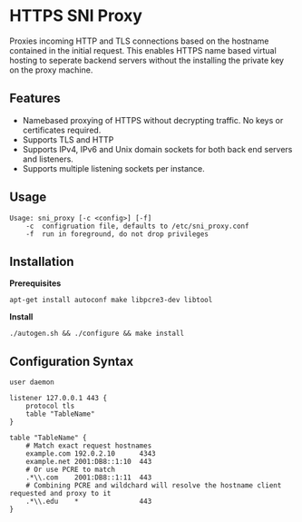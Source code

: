 HTTPS SNI Proxy
===============

Proxies incoming HTTP and TLS connections based on the hostname contained in
the initial request. This enables HTTPS name based virtual hosting to seperate
backend servers without the installing the private key on the proxy machine. 

Features
--------
+ Namebased proxying of HTTPS without decrypting traffic. No keys or
  certificates required.
+ Supports TLS and HTTP
+ Supports IPv4, IPv6 and Unix domain sockets for both back end servers and
  listeners.
+ Supports multiple listening sockets per instance.

Usage
-----

    Usage: sni_proxy [-c <config>] [-f]
        -c  configruation file, defaults to /etc/sni_proxy.conf
        -f  run in foreground, do not drop privileges


Installation
------------

**Prerequisites**

    apt-get install autoconf make libpcre3-dev libtool
    
**Install**

    ./autogen.sh && ./configure && make install


Configuration Syntax
--------------------

    user daemon

    listener 127.0.0.1 443 {
        protocol tls
        table "TableName"
    }

    table "TableName" {
        # Match exact request hostnames
        example.com 192.0.2.10      4343
        example.net 2001:DB8::1:10  443
        # Or use PCRE to match
        .*\\.com    2001:DB8::1:11  443
        # Combining PCRE and wildchard will resolve the hostname client requested and proxy to it
        .*\\.edu    *               443
    }
